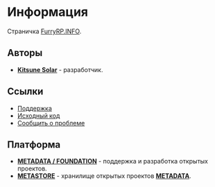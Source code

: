 # Информация

Страничка [FurryRP.INFO](https://furryrp.info/).

## Авторы

- [**Kitsune Solar**](https://kitsune.solar/) - разработчик.

## Ссылки

- [Поддержка](https://webmasters.community/)
- [Исходный код](https://github.com/factory-09/page-furry-rp)
- [Сообщить о проблеме](https://github.com/factory-09/page-furry-rp/issues)

## Платформа

- [**METADATA / FOUNDATION**](https://metadata.foundation/) - поддержка и разработка открытых проектов.
- [**METASTORE**](https://metastore.pro/) - хранилище открытых проектов [**METADATA**](https://metadata.foundation/).

